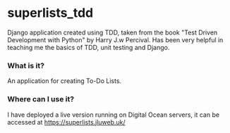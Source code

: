 # superlists_tdd
Django application created using TDD, taken from the book "Test Driven Development with Python" by Harry J.w Percival. Has
been very helpful in teaching me the basics of TDD, unit testing and Django.

### What is it?
An application for creating To-Do Lists.

### Where can I use it?
 
 I have deployed a live version running on Digital Ocean servers, it can be accessed at https://superlists.jluweb.uk/ 
